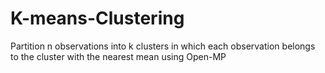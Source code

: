 # K-means-Clustering
Partition n observations into k clusters in which each observation belongs to the cluster with the nearest mean using Open-MP
